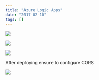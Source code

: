 ```yaml
---
title: "Azure Logic Apps"
date: "2017-02-10"
tags: []
---
```


![](/images//images/image_thumb_435.png)  

![](/images//images/image_thumb_436.png)  

![](/images//images/image_thumb_437.png)  

After deploying ensure to configure CORS

![](/images//images/image_thumb_438.png)  


